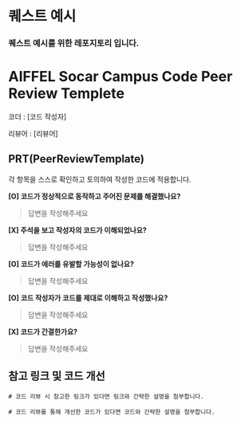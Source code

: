 # 퀘스트 예시

### 퀘스트 예시를 위한 레포지토리 입니다.

# AIFFEL Socar Campus Code Peer Review Templete

코더 : [코드 작성자]

리뷰어 : [리뷰어]

## PRT(PeerReviewTemplate)

각 항목을 스스로 확인하고 토의하여 작성한 코드에 적용합니다.

**[O] 코드가 정상적으로 동작하고 주어진 문제를 해결했나요?**

>  답변을 작성해주세요
> 

**[X] 주석을 보고 작성자의 코드가 이해되었나요?**

>  답변을 작성해주세요
> 

**[O] 코드가 에러를 유발할 가능성이 없나요?**

>  답변을 작성해주세요
> 

**[O] 코드 작성자가 코드를 제대로 이해하고 작성했나요?**

>  답변을 작성해주세요
> 

**[X] 코드가 간결한가요?**

>  답변을 작성해주세요
> 

## 참고 링크 및 코드 개선

```
# 코드 리뷰 시 참고한 링크가 있다면 링크와 간략한 설명을 첨부합니다.

# 코드 리뷰를 통해 개선한 코드가 있다면 코드와 간략한 설명을 첨부합니다.
```
